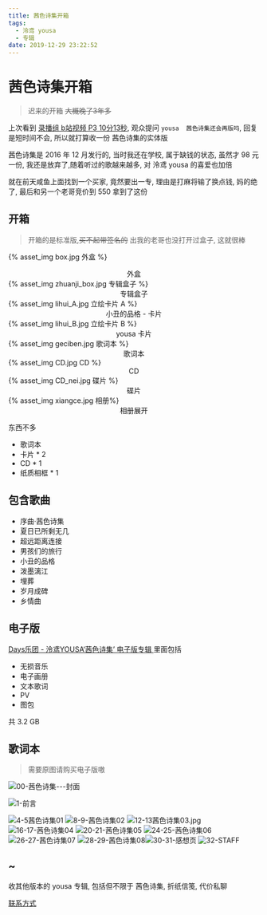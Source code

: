 ```yaml
---
title: 茜色诗集开箱
tags:
  - 泠鸢 yousa
  - 专辑
date: 2019-12-29 23:22:52
---
```



# 茜色诗集开箱

> 迟来的开箱 ~~大概晚了3年多~~

上次看到 [录播组 b站视频 P3 10分13秒](https://www.bilibili.com/video/av78305621?p=3), 观众提问 `yousa  茜色诗集还会再版吗`, 回复是短时间不会, 所以就打算收一份 茜色诗集的实体版

茜色诗集是 2016 年 12 月发行的, 当时我还在学校, 属于缺钱的状态, 虽然才 98 元一份, 我还是放弃了,随着听过的歌越来越多, 对 泠鸢 yousa 的喜爱也加倍

就在前天咸鱼上面找到一个买家,  竟然要出一专, 理由是打麻将输了换点钱, 妈的绝了, 最后和另一个老哥竞价到 550 拿到了这份

<!--more-->

## 开箱

> 开箱的是标准版,~~买不起带签名的~~  出我的老哥也没打开过盒子, 这就很棒



{% asset_img box.jpg 外盒 %}

<center>外盒</center>
{% asset_img zhuanji_box.jpg 专辑盒子 %}

<center>专辑盒子</center>
{% asset_img lihui_A.jpg 立绘卡片 A %}

<center>小丑的品格 - 卡片</center>
{% asset_img lihui_B.jpg 立绘卡片 B %}
<center>yousa 卡片</center>
{% asset_img geciben.jpg 歌词本 %}
<center>歌词本</center>
{% asset_img CD.jpg CD %}
<center>CD</center>
{% asset_img CD_nei.jpg 碟片 %}
<center>碟片</center>
{% asset_img xiangce.jpg 相册%}
<center>相册展开</center>

东西不多

* 歌词本
* 卡片 * 2
* CD * 1
* 纸质相框 * 1



## 包含歌曲

* 序曲·茜色诗集
* 夏日已所剩无几
* 超远距离连接
* 男孩们的旅行
* 小丑的品格
* 泼墨漓江
* 埋葬
* 岁月成碑
* 乡情曲

## 电子版

[Days乐团 - 泠鸢YOUSA‘茜色诗集’ 电子版专辑 ](https://item.taobao.com/item.htm?id=538239074325)
里面包括

* 无损音乐
* 电子画册
* 文本歌词
* PV 
* 图包

共 3.2 GB


## 歌词本
> 需要原图请购买电子版嗷

![00-茜色诗集---封面](https://static.haozi.moe/茜色诗集/内页和插画/歌词本/00-茜色诗集---封面.jpg)

![1-前言](https://static.haozi.moe/茜色诗集/内页和插画/歌词本/1-前言.jpg)

![4-5茜色诗集01](https://static.haozi.moe/茜色诗集/内页和插画/歌词本/4-5茜色诗集01.jpg)
![8-9-茜色诗集02](https://static.haozi.moe/茜色诗集/内页和插画/歌词本/8-9-茜色诗集02.jpg)
![12-13茜色诗集03.jpg](https://static.haozi.moe/茜色诗集/内页和插画/歌词本/12-13茜色诗集03.jpg)
![16-17-茜色诗集04](https://static.haozi.moe/茜色诗集/内页和插画/歌词本/16-17-茜色诗集04.jpg)
![20-21-茜色诗集05](https://static.haozi.moe/茜色诗集/内页和插画/歌词本/20-21-茜色诗集05.jpg)
![24-25-茜色诗集06](https://static.haozi.moe/茜色诗集/内页和插画/歌词本/24-25-茜色诗集06.jpg)
![26-27-茜色诗集07](https://static.haozi.moe/茜色诗集/内页和插画/歌词本/26-27-茜色诗集07.jpg)
![28-29-茜色诗集08](https://static.haozi.moe/茜色诗集/内页和插画/歌词本/28-29-茜色诗集08.jpg)![30-31-感想页](https://static.haozi.moe/茜色诗集/内页和插画/歌词本/30-31-感想页.jpg)
![32-STAFF](https://static.haozi.moe/茜色诗集/内页和插画/歌词本/32-STAFF.jpg)

## ~

收其他版本的 yousa 专辑, 包括但不限于 茜色诗集, 折纸信笺, 代价私聊

[联系方式](/about)

